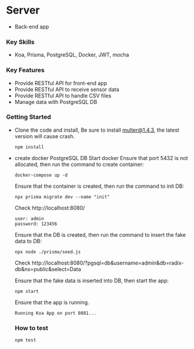 # Server
- Back-end app

### Key Skills
- Koa, Prisma, PostgreSQL, Docker, JWT, mocha

### Key Features
- Provide RESTful API for front-end app
- Provide RESTful API to receive sensor data
- Provide RESTful API to handle CSV files
- Manage data with PostgreSQL DB

### Getting Started

- Clone the code and install, Be sure to install multer@1.4.3, the latest version will cause crash.
  ```shell
  npm install
  ```
- create docker PostgreSQL DB
  Start docker
  Ensure that port 5432 is not allocated, then run the command to create container:
  ```shell
  docker-compose up -d
  ```
  Ensure that the container is created, then run the command to init DB:
  ```shell
  npx prisma migrate dev --name "init"
  ```
  Check http://localhost:8080/
  ```shell
  user: admin
  password: 123456
  ```

  Ensure that the DB is created, then run the command to insert the fake data to DB:
  ```shell
  npx node ./prisma/seed.js
  ```
  Check http://localhost:8080/?pgsql=db&username=admin&db=radix-db&ns=public&select=Data

  Ensure that the fake data is inserted into DB, then start the app:
  ```shell
  npm start
  ```
  Ensure that the app is running.
  ```shell
  Running Koa App on port 8081...
  ```

  ### How to test
  ```shell
  npm test
  ```